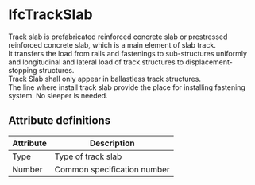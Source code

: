 IfcTrackSlab
============
Track slab is prefabricated reinforced concrete slab or prestressed reinforced
concrete slab, which is a main element of slab track.  
It transfers the load from rails and fastenings to sub-structures uniformly
and longitudinal and lateral load of track structures to displacement-stopping
structures.  
Track Slab shall only appear in ballastless track structures.  
The line where install track slab provide the place for installing fastening
system. No sleeper is needed.  


Attribute definitions
---------------------
| Attribute   | Description                 |
|-------------|-----------------------------|
| Type        | Type of track slab          |
| Number      | Common specification number |

